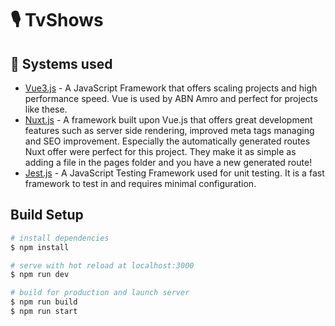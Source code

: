# 🎙 TvShows

## 📌 Systems used

- [Vue3.js](https://vuejs.org/) - A JavaScript Framework that offers scaling projects and high performance speed. Vue is used by ABN Amro and perfect for projects like these.
- [Nuxt.js](https://nuxtjs.org/) - A framework built upon Vue.js that offers great development features such as server side rendering, improved meta tags managing and SEO improvement. Especially the automatically generated routes Nuxt offer were perfect for this project. They make it as simple as adding a file in the pages folder and you have a new generated route!
- [Jest.js](https://jestjs.io/) - A JavaScript Testing Framework used for unit testing. It is a fast framework to test in and requires minimal configuration. 

## Build Setup

```bash
# install dependencies
$ npm install

# serve with hot reload at localhost:3000
$ npm run dev

# build for production and launch server
$ npm run build
$ npm run start
```
